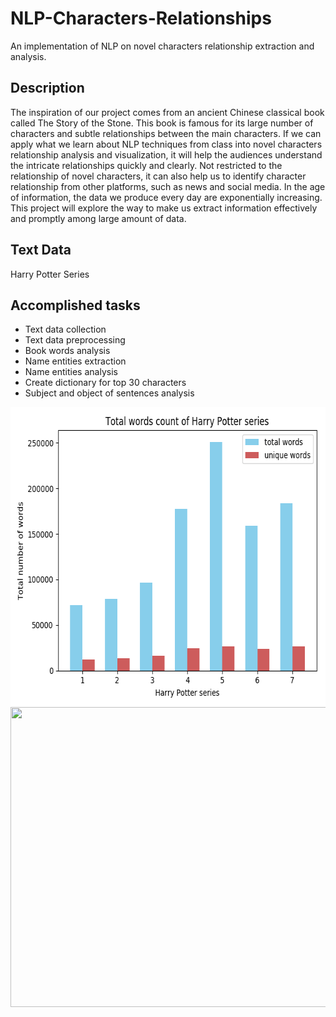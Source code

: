 # NLP-Characters-Relationships

An implementation of NLP on novel characters relationship extraction and analysis.

## Description
The inspiration of our project comes from an ancient Chinese classical book called The Story of the Stone. This book is famous for its large number of characters and subtle relationships between the main characters. If we can apply what we learn about NLP techniques from class into novel characters relationship analysis and visualization, it will help the audiences understand the intricate relationships quickly and clearly. Not restricted to the relationship of novel characters, it can also help us to identify character relationship from other platforms, such as news and social media. In the age of information, the data we produce every day are exponentially increasing. This project will explore the way to make us extract information effectively and promptly among large amount of data.

## Text Data
Harry Potter Series

## Accomplished tasks
* Text data collection
* Text data preprocessing
* Book words analysis
* Name entities extraction
* Name entities analysis 
* Create dictionary for top 30 characters 
* Subject and object of sentences analysis

<div align="center">
<img src="https://github.com/isthatyoung/NLP-Characters-Relationships/blob/master/images/figure1.png" width = "640" height = "480" align=center />
</div> 

<div align="center">
<img src="https://github.com/isthatyoung/https://github.com/isthatyoung/NLP-Characters-Relationships/blob/master/images/figure1.png" width = "640" height = "480" align=center />
</div> 
